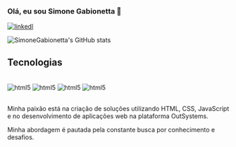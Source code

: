 ### Olá, eu sou Simone Gabionetta 👊

[![ linkedl](https://img.shields.io/badge/LinkedIn-0077B5?style=for-the-badge&logo=linkedin&logoColor=white)](https://www.linkedin.com/in/smgabionetta)


![SimoneGabionetta's GitHub stats](https://github-readme-stats.vercel.app/api?username=SimoneGabionetta&show_icons=true&theme=transparent)

## Tecnologias 

<div style="display: inline_block"><br/>
<img align="center" alt="html5" src="https://img.shields.io/badge/HTML-239120?style=for-the-badge&logo=html5&logoColor=white">
<img align="center" alt="html5" src="https://img.shields.io/badge/CSS-239120?&style=for-the-badge&logo=css3&logoColor=white">
<img align="center" alt="html5" src="https://img.shields.io/badge/JavaScript-323330?style=for-the-badge&logo=javascript&logoColor=F7DF1EE">
<img align="center" alt="html5" src="https://img.shields.io/badge/Figma-F24E1E?style=for-the-badge&logo=figma&logoColor=whiteE">

</div><br/>

 Minha paixão está na criação de soluções utilizando HTML, CSS, JavaScript e no desenvolvimento de aplicações web na plataforma OutSystems. 
 
 Minha abordagem é pautada pela constante busca por conhecimento e desafios.
